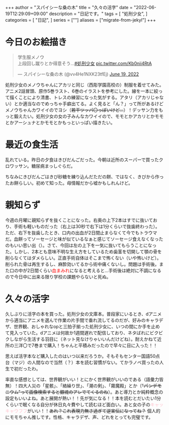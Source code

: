 +++
author = "スパイシーな桑の木"
title = "久々の活字"
date = "2022-06-19T12:29:09+09:00"
description = "日記です。"
tags = [
    "処刑少女",
]
categories = [
    "日記",
]
series = [""]
aliases = ["migrate-from-jekyl"]
+++

# 今日のお絵描き

<blockquote class="twitter-tweet"><p lang="ja" dir="ltr">学生服メノウ<br>上段回し蹴りとか得意そう…<a href="https://twitter.com/hashtag/%E5%87%A6%E5%88%91%E5%B0%91%E5%A5%B3?src=hash&amp;ref_src=twsrc%5Etfw">#処刑少女</a> <a href="https://t.co/Kb0nii4RtA">pic.twitter.com/Kb0nii4RtA</a></p>&mdash; スパイシーな桑の木 (@vv4He1NXK23tfEj) <a href="https://twitter.com/vv4He1NXK23tfEj/status/1538348776414359552?ref_src=twsrc%5Etfw">June 19, 2022</a></blockquote> <script async src="https://platform.twitter.com/widgets.js" charset="utf-8"></script> 

処刑少女のメノウちゃんにアカリと同じ（西彫学園高校の）制服を着せてみた。アニメ2話冒頭、原作5巻ラスト、6巻のイラストを参考にした。線を一本に絞って描くことにより清書、トレスの練習になった気がする。アタリ（アカリじゃない）とか適当なのでめっちゃ手癖出てる。よく見ると「ん？」って所があるけどメノウちゃんカワイイのでヨシ（<strike>若干ツッパ〇っぽいけど…</strike>）！デッサン力をもっと鍛えたい。処刑少女の女の子みんなカワイイので、モモとかアカリとかモモとかアーシュナとかモモとかもっといっぱい描きたい。

# 最近の食生活
乱れている。昨日の夕食はきびだんごだった。今朝は近所のスーパーで買ったクロワッサン。糖尿病まっしぐらだ。

ちなみにきびだんごはきび砂糖を練り込んだただの餅、ではなく、きびから作ったお餅らしい。初めて知った。母情報だから嘘かもしれんけど。

# 親知らず
今週の月曜に親知らずを抜くことになった。右奥の上下2本はすでに抜いており、手術も軽いものだった（右上は30秒で右下は1分くらいで抜歯終わった）。ただ、右下を抜歯したとき、口内の出血が2日間止まらなくて今でもトラウマだ。血餅ってソーセージと味が似ているなぁと感じてソーセージ食えなくなったのもいい思い出（）。さて、今回は左の上下を一気に抜いてもらうことになった。しかし、2本とも意味不明な生え方をしているため歯茎を切開して顎の骨を削らなくてはダメらしい。正直手術自体はそこまで怖くない（いや怖いけど）。削られた骨は再生するし、麻酔効いてるから術中痛くないし。問題は手術後。また口の中が2日間くらい<font color="red">血まみれ</font>になると考えると…手術後は絶対に不調になるので今日中に出来る限り学校の課題やらないと死ぬ。

# 久々の活字
久しぶりに活字の本を買った。処刑少女の文庫本。普段家にいるとき、dアニメから適当にアニメを選んで作業の片手間で垂れ流してるのだが、好みのキャラデザ、世界観、おしゃれなopと三拍子揃った処刑少女に、いつの間にか手を止めて見入っていた。dアニメは何故か1週間遅れで配信しており、ネタばれにビクビクしながら生活する羽目に（ネット見なけりゃいいんだけどね）。耐えかねて近所の三洋〇で7巻まで購入！ちゃんと平積みだったので早々に目に入った！！

思えば活字本など購入したのはいつ以来だろうか。そもそもセンター国語50点台（マジ）の人間なので当然（？）本を読む習慣がない。てかラノベ買ったの人生で初だったわ。

率直な感想としては、世界観がいい！とにかく世界観がいいのである（語彙力皆無）！四大人災の「星骸」、「絡繰り世」、「潮の剣」、「霧魔殿」とか（<strike>"パンデモニウム"って画像検索すると銀魂のアレでてくるのね</strike>）。あと導力とか純粋概念の設定もいいよね。あと展開が熱い！！先が気になる！！本を読むとだいたい1分くらいで眠くなる自分が休日丸々費やして読むほど面白い。あと女の子の<font color="pink">キャッキャウフフ</font>がいい！！<strike>あれ？これ表現力無さ過ぎて逆宣伝になってね？</strike> 個人的にモモちゃん推しです。性格、キャラデザ、声、どれをとっても完璧です。